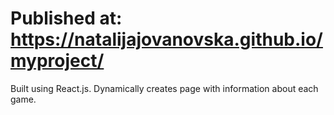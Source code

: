 # Published at: https://natalijajovanovska.github.io/myproject/

Built using React.js. Dynamically creates page with information about each game.
